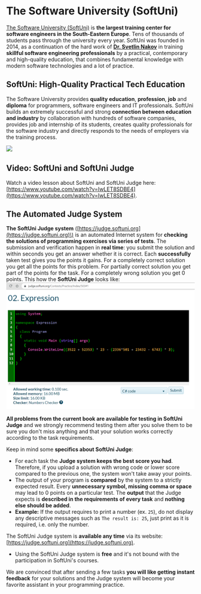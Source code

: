 # The Software University \(SoftUni\)

[The Software University \(SoftUni\)](https://softuni.org) is **the largest training center for software engineers in the South-Eastern Europe**. Tens of thousands of students pass through the university every year. SoftUni was founded in 2014, as a continuation of the hard work of [**Dr. Svetlin Nakov**](https://nakov.com) in training **skillful software engineering professionals** by a practical, contemporary and high-quality education, that combines fundamental knowledge with modern software technologies and a lot of practice.

## SoftUni: High-Quality Practical Tech Education

The Software University provides **quality education**, **profession**, **job** and **diploma** for programmers, software engineers and IT professionals. SoftUni builds an extremely successful and strong **connection between education and industry** by collaboration with hundreds of software companies, provides job and internship of its students, creates quality professionals for the software industry and directly responds to the needs of employers via the training process.

[![](/assets/chapter-0-images/SoftUni-logo-small.png)](https://softuni.org)

## Video: SoftUni and SoftUni Judge

Watch a video lesson about SoftUni and SoftUni Judge here: [https://www.youtube.com/watch?v=IwLET8SDBE4](https://www.youtube.com/watch?v=IwLET8SDBE4).

## The Automated Judge System

**The SoftUni Judge system** \([https://judge.softuni.org](https://judge.softuni.org)\) is an automated Internet system for **checking the solutions of programming exercises via series of tests**. The submission and verification happen in **real time**: you submit the solution and within seconds you get an answer whether it is correct. Each **successfully** taken test gives you the points it gains. For a completely correct solution you get all the points for this problem. For partially correct solution you get part of the points for the task. For a completely wrong solution you get 0 points. This how the **SoftUni Judge** looks like:
![](/assets/chapter-1-images/Judge-System-Exercise.PNG)

**All problems from the current book are available for testing in SoftUni Judge** and we strongly recommend testing them after you solve them to be sure you don't miss anything and that your solution works correctly according to the task requirements.

Keep in mind some **specifics about SoftUni Judge**:

* For each task the **Judge system keeps the best score you had**. Therefore, if you upload a solution with wrong code or lower score compared to the previous one, the system won't take away your points.
* The output of your program is **compared** by the system to a strictly expected result. Every **unnecessary symbol, missing comma or space** may lead to 0 points on a particular test. The **output** that the Judge expects is **described in the requirements of every task** and **nothing else should be added**. 
* **Example:** If the output requires to print a number \(ex. `25`\), do not display any descriptive messages such as `The result is: 25`, just print as it is required, i.e. only the number.

The SoftUni Judge system is **available any time** via its website: [https://judge.softuni.org](https://judge.softuni.org).

  * Using the SoftUni Judge system is **free** and it's not bound with the participation in SoftUni's courses.

We are convinced that after sending a few tasks **you will like getting instant feedback** for your solutions and the Judge system will become your favorite assistant in your programming practice.
